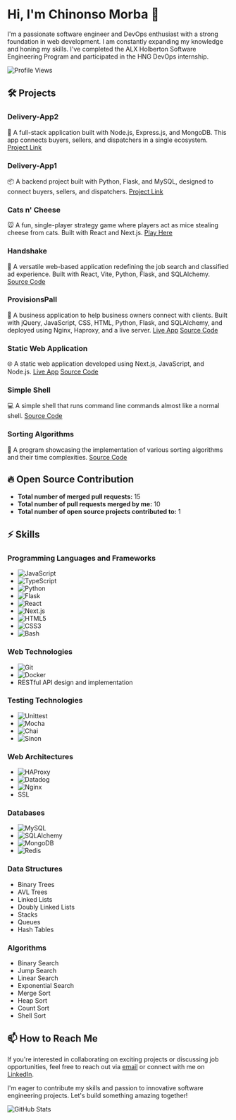 # Hi, I'm Chinonso Morba 👋

I'm a passionate software engineer and DevOps enthusiast with a strong foundation in web development. I am constantly expanding my knowledge and honing my skills. I've completed the ALX Holberton Software Engineering Program and participated in the HNG DevOps internship.

![Profile Views](https://komarev.com/ghpvc/?username=dominic-source&color=blue)

## 🛠️ Projects

### Delivery-App2
🚀 A full-stack application built with Node.js, Express.js, and MongoDB. This app connects buyers, sellers, and dispatchers in a single ecosystem.
[Project Link](https://github.com/dominic-source/Home_Deliverer/tree/master/express_server)

### Delivery-App1
📦 A backend project built with Python, Flask, and MySQL, designed to connect buyers, sellers, and dispatchers.
[Project Link](https://github.com/dominic-source/Home_Deliverer/tree/master/flask_server)

### Cats n' Cheese
🐭 A fun, single-player strategy game where players act as mice stealing cheese from cats. Built with React and Next.js.
[Play Here](https://cats-n-cheese.vercel.app)

### Handshake
🤝 A versatile web-based application redefining the job search and classified ad experience. Built with React, Vite, Python, Flask, and SQLAlchemy.
[Source Code](https://github.com/HandshakeOrg/handshake)

### ProvisionsPall
🛒 A business application to help business owners connect with clients. Built with jQuery, JavaScript, CSS, HTML, Python, Flask, and SQLAlchemy, and deployed using Nginx, Haproxy, and a live server.
[Live App](https://provisionspall-hwvs.onrender.com/market)
[Source Code](https://github.com/dominic-source/ProvisionsPall/tree/master)

### Static Web Application
🌐 A static web application developed using Next.js, JavaScript, and Node.js.
[Live App](https://cadatech-portfolio.vercel.app/)
[Source Code](https://github.com/dominic-source/Cadatech_Portfolio)

### Simple Shell
💻 A simple shell that runs command line commands almost like a normal shell.
[Source Code](https://github.com/dominic-source/simple_shell)

### Sorting Algorithms
🔄 A program showcasing the implementation of various sorting algorithms and their time complexities.
[Source Code](https://github.com/dominic-source/sorting_algorithms)

## 🔥 Open Source Contribution
- **Total number of merged pull requests:** 15
- **Total number of pull requests merged by me:** 10
- **Total number of open source projects contributed to:** 1

## ⚡ Skills

### Programming Languages and Frameworks
- ![JavaScript](https://img.shields.io/badge/-JavaScript-F7DF1E?logo=javascript&logoColor=black)
- ![TypeScript](https://img.shields.io/badge/-TypeScript-007ACC?logo=typescript&logoColor=white)
- ![Python](https://img.shields.io/badge/-Python-3776AB?logo=python&logoColor=white)
- ![Flask](https://img.shields.io/badge/-Flask-000000?logo=flask&logoColor=white)
- ![React](https://img.shields.io/badge/-React-61DAFB?logo=react&logoColor=white)
- ![Next.js](https://img.shields.io/badge/-Next.js-000000?logo=nextdotjs&logoColor=white)
- ![HTML5](https://img.shields.io/badge/-HTML5-E34F26?logo=html5&logoColor=white)
- ![CSS3](https://img.shields.io/badge/-CSS3-1572B6?logo=css3&logoColor=white)
- ![Bash](https://img.shields.io/badge/-Bash-4EAA25?logo=gnu-bash&logoColor=white)

### Web Technologies
- ![Git](https://img.shields.io/badge/-Git-F05032?logo=git&logoColor=white)
- ![Docker](https://img.shields.io/badge/-Docker-2496ED?logo=docker&logoColor=white)
- RESTful API design and implementation

### Testing Technologies
- ![Unittest](https://img.shields.io/badge/-Unittest-239120?logo=python&logoColor=white)
- ![Mocha](https://img.shields.io/badge/-Mocha-8D6748?logo=mocha&logoColor=white)
- ![Chai](https://img.shields.io/badge/-Chai-A30701?logo=chai&logoColor=white)
- ![Sinon](https://img.shields.io/badge/-Sinon-252E3A?logo=sinon)

### Web Architectures
- ![HAProxy](https://img.shields.io/badge/-HAProxy-0000FF?logo=haproxy&logoColor=white)
- ![Datadog](https://img.shields.io/badge/-Datadog-632CA6?logo=datadog&logoColor=white)
- ![Nginx](https://img.shields.io/badge/-Nginx-009639?logo=nginx&logoColor=white)
- SSL

### Databases
- ![MySQL](https://img.shields.io/badge/-MySQL-4479A1?logo=mysql&logoColor=white)
- ![SQLAlchemy](https://img.shields.io/badge/-SQLAlchemy-1F274E?logo=python&logoColor=white)
- ![MongoDB](https://img.shields.io/badge/-MongoDB-47A248?logo=mongodb&logoColor=white)
- ![Redis](https://img.shields.io/badge/-Redis-DC382D?logo=redis&logoColor=white)

### Data Structures
- Binary Trees
- AVL Trees
- Linked Lists
- Doubly Linked Lists
- Stacks
- Queues
- Hash Tables

### Algorithms
- Binary Search
- Jump Search
- Linear Search
- Exponential Search
- Merge Sort
- Heap Sort
- Count Sort
- Shell Sort

## 📫 How to Reach Me
If you're interested in collaborating on exciting projects or discussing job opportunities, feel free to reach out via [email](mailto:chinonsodomnic@gmail.com) or connect with me on [LinkedIn](https://www.linkedin.com/in/chinonsomorba).

I'm eager to contribute my skills and passion to innovative software engineering projects. Let's build something amazing together!

![GitHub Stats](https://github-readme-stats.vercel.app/api?username=dominic-source&show_icons=true&theme=radical)
